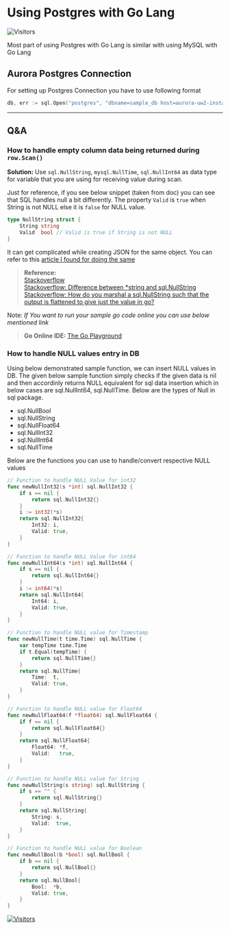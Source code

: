 # Using Postgres with Go Lang

![Visitors](https://api.visitorbadge.io/api/visitors?path=aasisodiya.go.golang-postgres-basic-operations&labelColor=%23ffa500&countColor=%23263759&labelStyle=upper)

Most part of using Postgres with Go Lang is similar with using MySQL with Go Lang

## Aurora Postgres Connection

For setting up Postgres Connection you have to use following format

```go
db, err := sql.Open("postgres", "dbname=sample_db host=aurora-uw2-instance-1.awsid.us-west-2.rds.amazonaws.com user=username password=password")
```

---

## Q&A

### How to handle empty column data being returned during `row.Scan()`

**Solution:** Use `sql.NullString`, `mysql.NullTime`, `sql.NullInt64` as data type for variable that you are using for receiving value during scan.

Just for reference, if you see below snippet (taken from doc) you can see that SQL handles null a bit differently. The property `Valid` is `true` when String is not NULL else it is `false` for NULL value.

```go
type NullString struct {
    String string
    Valid  bool // Valid is true if String is not NULL
}
```

It can get complicated while creating JSON for the same object. You can refer to this [article I found for doing the same](https://medium.com/aubergine-solutions/how-i-handled-null-possible-values-from-database-rows-in-golang-521fb0ee267)

>**Reference:** <br> [Stackoverflow](https://stackoverflow.com/questions/44891030/scan-error-unsupported-scan-storing-driver-value-type-nil-into-type-string) <br> [Stackoverflow: Difference between *string and sql.NullString](https://stackoverflow.com/questions/40092155/difference-between-string-and-sql-nullstring) <br> [Stackoverflow: How do you marshal a sql.NullString such that the output is flattened to give just the value in go?](https://stackoverflow.com/questions/51961358/how-do-you-marshal-a-sql-nullstring-such-that-the-output-is-flattened-to-give-ju/51961903)

Note: *If You want to run your sample go code online you can use below mentioned link*

> **Go Online IDE:** [The Go Playground](https://play.golang.org/)

### How to handle NULL values entry in DB

Using below demonstrated sample function, we can insert NULL values in DB. The given below sample function simply checks if the given data is nil and then accordinly returns NULL equivalent for sql data insertion which in below cases are sql.NullInt64, sql.NullTime. Below are the types of Null in sql package.

- sql.NullBool
- sql.NullString
- sql.NullFloat64
- sql.NullInt32
- sql.NullInt64
- sql.NullTime

Below are the functions you can use to handle/convert respective NULL values

```go
// Function to handle NULL Value for int32
func newNullInt32(s *int) sql.NullInt32 {
    if s == nil {
        return sql.NullInt32{}
    }
    i := int32(*s)
    return sql.NullInt32{
        Int32: i,
        Valid: true,
    }
}

// Function to handle NULL Value for int64
func newNullInt64(s *int) sql.NullInt64 {
    if s == nil {
        return sql.NullInt64{}
    }
    i := int64(*s)
    return sql.NullInt64{
        Int64: i,
        Valid: true,
    }
}

// Function to handle NULL value for Timestamp
func newNullTime(t time.Time) sql.NullTime {
    var tempTime time.Time
    if t.Equal(tempTime) {
        return sql.NullTime{}
    }
    return sql.NullTime{
        Time:  t,
        Valid: true,
    }
}

// Function to handle NULL value for Float64
func newNullFloat64(f *float64) sql.NullFloat64 {
    if f == nil {
        return sql.NullFloat64{}
    }
    return sql.NullFloat64{
        Float64: *f,
        Valid:   true,
    }
}

// Function to handle NULL value for String
func newNullString(s string) sql.NullString {
    if s == "" {
        return sql.NullString{}
    }
    return sql.NullString{
        String: s,
        Valid:  true,
    }
}

// Function to handle NULL value for Boolean
func newNullBool(b *bool) sql.NullBool {
    if b == nil {
        return sql.NullBool{}
    }
    return sql.NullBool{
        Bool:  *b,
        Valid: true,
    }
}
```

[![Visitors](https://api.visitorbadge.io/api/visitors?path=aasisodiya.go&labelColor=%23ffa500&countColor=%23263759&labelStyle=upper)](https://visitorbadge.io/status?path=aasisodiya.go)
